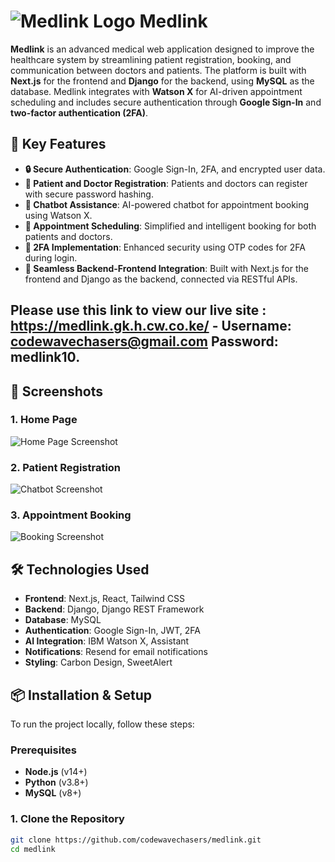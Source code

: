 # ![Medlink Logo](https://medlink.gk.h.cw.co.ke/medlink.jpg) Medlink

**Medlink** is an advanced medical web application designed to improve the healthcare system by streamlining patient registration, booking, and communication between doctors and patients. The platform is built with **Next.js** for the frontend and **Django** for the backend, using **MySQL** as the database. Medlink integrates with **Watson X** for AI-driven appointment scheduling and includes secure authentication through **Google Sign-In** and **two-factor authentication (2FA)**.

## 🚀 Key Features

- **🔒 Secure Authentication**: Google Sign-In, 2FA, and encrypted user data.
- **📝 Patient and Doctor Registration**: Patients and doctors can register with secure password hashing.
- **🤖 Chatbot Assistance**: AI-powered chatbot for appointment booking using Watson X.
- **📅 Appointment Scheduling**: Simplified and intelligent booking for both patients and doctors.
- **🔐 2FA Implementation**: Enhanced security using OTP codes for 2FA during login.
- **🔗 Seamless Backend-Frontend Integration**: Built with Next.js for the frontend and Django as the backend, connected via RESTful APIs.

## Please use this link to view our live site : https://medlink.gk.h.cw.co.ke/ - Username: codewavechasers@gmail.com Password: medlink10.

## 📸 Screenshots

### 1. **Home Page**
![Home Page Screenshot](https://medlink.gk.h.cw.co.ke/medlink-images/dashboard.png)

### 2. **Patient Registration**
![Chatbot Screenshot](https://via.placeholder.com/800x400)

### 3. **Appointment Booking**
![Booking Screenshot](https://medlink.gk.h.cw.co.ke/medlink-images/chatbot.png)

## 🛠️ Technologies Used

- **Frontend**: Next.js, React, Tailwind CSS
- **Backend**: Django, Django REST Framework
- **Database**: MySQL
- **Authentication**: Google Sign-In, JWT, 2FA
- **AI Integration**: IBM Watson X, Assistant
- **Notifications**: Resend for email notifications
- **Styling**: Carbon Design, SweetAlert

## 📦 Installation & Setup

To run the project locally, follow these steps:

### Prerequisites

- **Node.js** (v14+)
- **Python** (v3.8+)
- **MySQL** (v8+)

### 1. Clone the Repository

```bash
git clone https://github.com/codewavechasers/medlink.git
cd medlink
